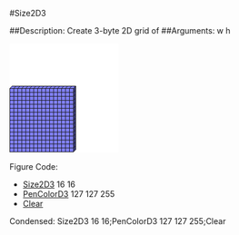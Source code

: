 #Size2D3

##Description: Create 3-byte 2D grid of <width> <height>
##Arguments: w h

![](Size2D3.png)

Figure Code:
- [Size2D3](Size2D3.md) 16 16
- [PenColorD3](PenColorD3.md) 127 127 255
- [Clear](Clear.md)

Condensed: Size2D3 16 16;PenColorD3 127 127 255;Clear

